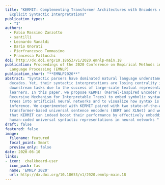 ```yaml
---
title: "KERMIT: Complementing Transformer Architectures with Encoders of
  Explicit Syntactic Interpretations"
publication_types:
  - "1"
authors:
  - Fabio Massimo Zanzotto
  - santilli
  - Leonardo Ranaldi
  - Dario Onorati
  - Pierfrancesco Tommasino
  - Francesca Fallucchi
doi: http://dx.doi.org/10.18653/v1/2020.emnlp-main.18
publication: Proceedings of the 2020 Conference on Empirical Methods in Natural
  Language Processing (EMNLP)
publication_short: "**EMNLP2020**"
abstract: "Syntactic parsers have dominated natural language understanding for
  decades. Yet, their syntactic interpretations are losing centrality in
  downstream tasks due to the success of large-scale textual representation
  learners. In this paper, we propose KERMIT (Kernel-inspired Encoder with
  Recursive Mechanism for Interpretable Trees) to embed symbolic syntactic parse
  trees into artificial neural networks and to visualize how syntax is used in
  inference. We experimented with KERMIT paired with two state-of-the-art
  transformer-based universal sentence encoders (BERT and XLNet) and we showed
  that KERMIT can indeed boost their performance by effectively embedding
  human-coded universal syntactic representations in neural networks "
draft: false
featured: false
image:
  filename: featured
  focal_point: Smart
  preview_only: false
date: 2020-06-10
links:
- icon:  chalkboard-user
  icon_pack: fas
  name: 'EMNLP 2020'
  url: http://dx.doi.org/10.18653/v1/2020.emnlp-main.18
---
```

